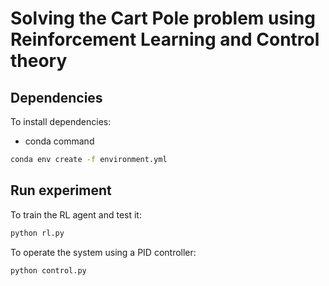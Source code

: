 # Solving the Cart Pole problem using Reinforcement Learning and Control theory

## Dependencies
To install dependencies:
* conda command
```bash
conda env create -f environment.yml
```

## Run experiment
To train the RL agent and test it:

```bash
python rl.py
```

To operate the system using a PID controller:
```bash
python control.py
```